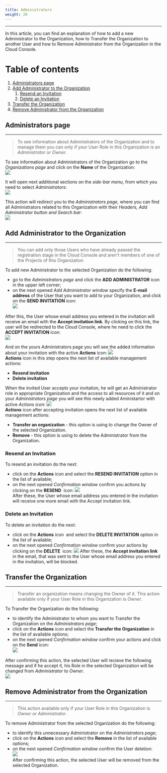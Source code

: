 ```yaml
---
title: Administrators
weight: 20
---
```

___
In this article, you can find an explanation of how to add a new Administrator to the Organization, how to Transfer the Organization to another User and how to Remove Administrator from the Organization in the Cloud Console.

# Table of contents
1. [Administrators page](#admin-page)
2. [Add Administrator to the Organization](#add-admin)
    1. [Resend an Invitation](#resend-invitation)
    2. [Delete an Invitation](#delete-invitation)
3. [Transfer the Organization](#transfer-org)
4. [Remove Administrator from the Organization](#remove-admin)

## Administrators page <a id="admin-page"></a>
___
>To see information about Administrators of the Organization and to manage them you can only if your User Role in this Organization is an *Administrator* or *Owner*.    

To see information about Administrators of the Organization go to the *Organizations page* and  click on the **Name** of the Organization:  
![](../../assets/images/organizations/7-org.png?classes=border,shadow)  

It will open next additional sections on the *side-bar menu,* from which you need to select *Administrators*:  
![](../../assets/images/organizations/8-org.png?classes=border,shadow)  

This action will redirect you to the *Administrators page*, where you can find all Administrators related to this Organization with their *Headers, Add Administrator button and Search bar*:  
![](../../assets/images/organizations/9-org.png?classes=border,shadow)  

## Add Administrator to the Organization <a id="add-admin"></a> 
___
>You can add only those Users who have already passed the registration stage in the Cloud Console and aren't members of one of the Projects of this Organization    

To add new Administrator to the selected Organization do the following:   
- go to the *Administrators page* and click the **ADD ADMINISTRATOR** icon in the upper left corner;           
- on the next opened *Add Administrator window* specify the **E-mail address** of the User that you want to add to your  Organization, and click on the **SEND INVITATION** icon:      
![](../../assets/images/organizations/11-org.png?classes=border,shadow)    

After this, the User whose email address you entered in the invitation will receive an email with the **Accept invitation link**. By clicking on this link, the user will be redirected to the Cloud Console, where he need to click the **ACCEPT INVITATION** icon:    
![](../../assets/images/organizations/13-org.png?classes=border,shadow)  

And on the yours Administrators page you will see the added information about your invitation with the active **Actions** icon:
![](../../assets/images/organizations/12-org.png?classes=border,shadow)  
**Actions** icon in this step opens the next list of available management actions:  
- **Resend invitation**
- **Delete invitation**

When the invited User accepts your invitation, he will get an Administrator role in appropriate Organization and the access to all resources of it and on your *Administrators page* you will see this newly added Aministartor with active *Actions icon*:
![](../../assets/images/organizations/14-org.png?classes=border,shadow)  
**Actions** icon after accepting invitation opens the next list of available management actions:  
- **Transfer an organization** - this option is using to change the Owner of the selected Organization.  
- **Remove** - this option is using to delete the Administrator from the Organization. 

### Resend an Invitation <a id="resend-invitation"></a>
To resend an invitation do the next:
- click on the **Actions** icon and select the **RESEND INVITATION** option in the list of available;
- on the next opened *Confirmation window* confirm you actions by clicking on the **RESEND**  icon:
![](../../assets/images/organizations/21-org.png?classes=border,shadow)  
After these, the User whose email address you entered in the invitation will receive one more email with the Accept invitation link.

### Delete an Invitation <a id="delete-invitation"></a>
To delete an invitation do the next:
- click on the **Actions** icon  and select the **DELETE INVITATION** option in the list of available;
- on the next opened *Confirmation window* confirm your actions by clicking on the **DELETE**  icon:
![](../../assets/images/organizations/22-org.png?classes=border,shadow) 
After these, the **Accept invitation link** in the email, that was sent to the User whose email address you entered in the invitation, will be blocked.

## Transfer the Organization <a id="transfer-org"></a>
___
>Transfer an organization means changing the Owner of it.
>This action available only if your User Role in this Organization is *Owner*. 

To Transfer the Organization do the following:  
- to identify the Administrator to whom you want to Transfer the Organization on the *Administrators page*;    
- click on the **Actions** icon and select the **Transfer the Organization** in the list of available options;    
- on the next opened *Confirmation window* confirm your actions and click on the **Send** icon:      
![](../../assets/images/organizations/17-org.png?classes=border,shadow)     

After confirming this action, the selected User will recieve the following message and if he accept it, his Role in the selected Organization will be changed from *Administrator* to *Owner*.    
![](../../assets/images/organizations/18-org.png?classes=border,shadow)   

## Remove Administrator from the Organization <a id="remove-admin"></a> 
___
>This action available only if your User Role in this Organization is *Owner or Administrator*.

To remove Administrator from the selected Organization do the following:
- to identify this unnecessary Administrator on the *Administrators page*;   
- click on the **Actions** icon and select the **Remove** in the list of available options;    
- on the next opened *Confirmation window* confirm the User deletion:    
![](../../assets/images/organizations/16-org.png?classes=border,shadow)     
After confirming this action, the selected User will be removed from the selected Organization.



